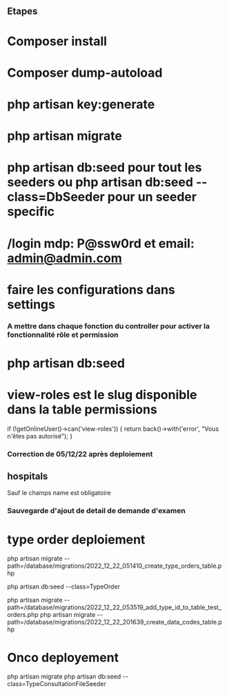 ## Etapes

# Composer install

# Composer dump-autoload

# php artisan key:generate

# php artisan migrate

# php artisan db:seed pour tout les seeders ou php artisan db:seed --class=DbSeeder pour un seeder specific

# /login mdp: P@ssw0rd et email: admin@admin.com

# faire les configurations dans settings

### A mettre dans chaque fonction du controller pour activer la fonctionnalité rôle et permission

# php artisan db:seed

# view-roles est le slug disponible dans la table permissions

if (!getOnlineUser()->can('view-roles')) {
return back()->with('error', "Vous n'êtes pas autorisé");
}

### Correction de 05/12/22 après deploiement

## hospitals

Sauf le champs name est obligatoire

### Sauvegarde d'ajout de detail de demande d'examen

# type order deploiement

php artisan migrate --path=/database/migrations/2022_12_22_051410_create_type_orders_table.php

php artisan db:seed --class=TypeOrder

php artisan migrate --path=/database/migrations/2022_12_22_053519_add_type_id_to_table_test_orders.php
php artisan migrate --path=/database/migrations/2022_12_22_201639_create_data_codes_table.php

# Onco deployement

php artisan migrate
php artisan db:seed --class=TypeConsultationFileSeeder